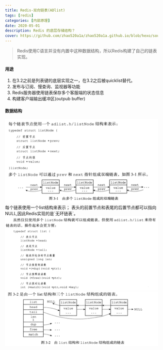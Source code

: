 ```yaml
---
title: Redis-双向链表(ADlist)
tags: [redis]   
categories: [内部原理]
date: 2020-05-01
description: Redis 的底层存储结构？
cover: https://github.com/zhao520a1a/zhao520a1a.github.io/blob/hexo/source/cover/Redis-adlist.jpg?raw=true
---
```





>  Redis使用C语言并没有内置中这种数据结构，所以Redis构建了自己的链表实现。

#### 用途
1. 在3.2之前是列表键的底层实现之一，在3.2之后被quicklist替代。
2. 发布与订阅、慢查询、监视器等功能
3. Redis服务器使用链表保存多个客服端的状态信息
4. 构建客户端输出缓冲区(outpub buffer)

#### 数据结构
<img src="Redis-双向链表(ADlist)/14A882FC-34BD-47D0-A891-1A85CFBEC5E1.png" alt="img" />
每个链表使用一个list结构来表示；
表头的前置节点和表尾的后置节点都可以指向NULL,因此Redis实现的是`无环链表`。
 <img src="Redis-双向链表(ADlist)/ABE04246-074F-47A9-A8E8-5DECE3BF1045.png" alt="img" />

 <img src="Redis-双向链表(ADlist)/A92F8473-2BD2-4C86-88AD-5B88FD68D2C5.png" alt="img" />

 

